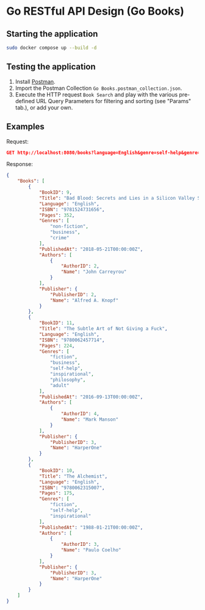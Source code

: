 # Go RESTful API Design (Go Books)

## Starting the application

```bash
sudo docker compose up --build -d
```

## Testing the application

1. Install [Postman](https://www.postman.com/).
2. Import the Postman Collection `Go Books.postman_collection.json`.
3. Execute the HTTP request `Book Search` and play with the various pre-defined URL Query Parameters for filtering and sorting (see "Params" tab.), or add your own.

## Examples

Request:
```json
GET http://localhost:8080/books?language=English&genre=self-help&genre=business&sort_by=published_at.desc
```

Response:
```json
{
    "Books": [
        {
            "BookID": 9,
            "Title": "Bad Blood: Secrets and Lies in a Silicon Valley Startup",
            "Language": "English",
            "ISBN": "9781524731656",
            "Pages": 352,
            "Genres": [
                "non-fiction",
                "business",
                "crime"
            ],
            "PublishedAt": "2018-05-21T00:00:00Z",
            "Authors": [
                {
                    "AuthorID": 2,
                    "Name": "John Carreyrou"
                }
            ],
            "Publisher": {
                "PublisherID": 2,
                "Name": "Alfred A. Knopf"
            }
        },
        {
            "BookID": 11,
            "Title": "The Subtle Art of Not Giving a Fuck",
            "Language": "English",
            "ISBN": "9780062457714",
            "Pages": 224,
            "Genres": [
                "fiction",
                "business",
                "self-help",
                "inspirational",
                "philosophy",
                "adult"
            ],
            "PublishedAt": "2016-09-13T00:00:00Z",
            "Authors": [
                {
                    "AuthorID": 4,
                    "Name": "Mark Manson"
                }
            ],
            "Publisher": {
                "PublisherID": 3,
                "Name": "HarperOne"
            }
        },
        {
            "BookID": 10,
            "Title": "The Alchemist",
            "Language": "English",
            "ISBN": "9780062315007",
            "Pages": 175,
            "Genres": [
                "fiction",
                "self-help",
                "inspirational"
            ],
            "PublishedAt": "1988-01-21T00:00:00Z",
            "Authors": [
                {
                    "AuthorID": 3,
                    "Name": "Paulo Coelho"
                }
            ],
            "Publisher": {
                "PublisherID": 3,
                "Name": "HarperOne"
            }
        }
    ]
}
```

